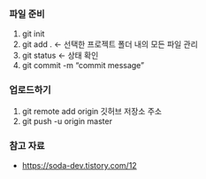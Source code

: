 ### 파일 준비

1. git init
2. git add .    ← 선택한 프로젝트 폴더 내의 모든 파일 관리
3. git status  ← 상태 확인
4. git commit -m “commit message”

### 업로드하기

1. git remote add origin 깃허브 저장소 주소
2. git push -u origin master

### 참고 자료

- https://soda-dev.tistory.com/12